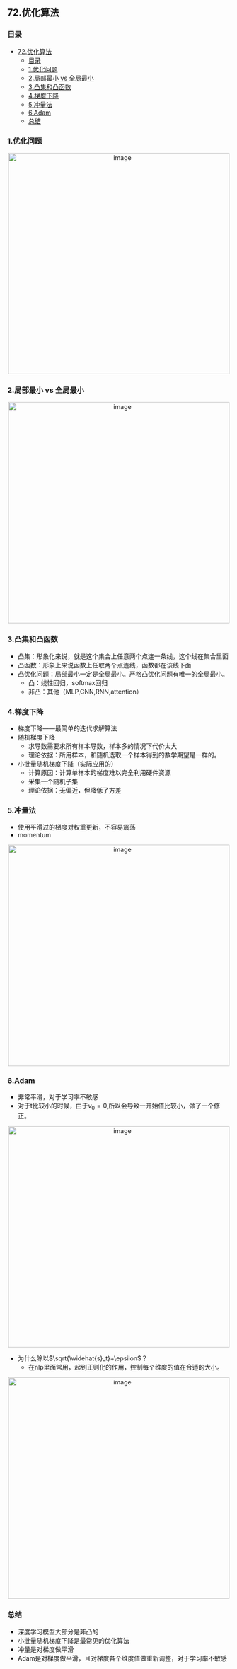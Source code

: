 ## 72.优化算法
### 目录
- [72.优化算法](#72优化算法)
  - [目录](#目录)
  - [1.优化问题](#1优化问题)
  - [2.局部最小 vs 全局最小](#2局部最小-vs-全局最小)
  - [3.凸集和凸函数](#3凸集和凸函数)
  - [4.梯度下降](#4梯度下降)
  - [5.冲量法](#5冲量法)
  - [6.Adam](#6adam)
  - [总结](#总结)
### 1.优化问题

<div align="center">
  <img src="../imgs/72/72-01.png" alt="image" align="center" width=500 />
</div>

### 2.局部最小 vs 全局最小

<div align="center">
  <img src="../imgs/72/72-02.png" alt="image" align="center" width=500 />
</div>

### 3.凸集和凸函数

- 凸集：形象化来说，就是这个集合上任意两个点连一条线，这个线在集合里面
- 凸函数：形象上来说函数上任取两个点连线，函数都在该线下面
- 凸优化问题：局部最小一定是全局最小。严格凸优化问题有唯一的全局最小。
  - 凸：线性回归，softmax回归
  - 非凸：其他（MLP,CNN,RNN,attention）

### 4.梯度下降

- 梯度下降——最简单的迭代求解算法
- 随机梯度下降
  - 求导数需要求所有样本导数，样本多的情况下代价太大
  - 理论依据：所用样本，和随机选取一个样本得到的数学期望是一样的。
- 小批量随机梯度下降（实际应用的）
  - 计算原因：计算单样本的梯度难以完全利用硬件资源
  - 采集一个随机子集
  - 理论依据：无偏近，但降低了方差

### 5.冲量法

- 使用平滑过的梯度对权重更新，不容易震荡
- momentum

<div align="center">
  <img src="../imgs/72/72-03.png" alt="image" align="center" width=500 />
 
</div>

### 6.Adam

- 非常平滑，对于学习率不敏感
- 对于t比较小的时候，由于$v_0=0$,所以会导致一开始值比较小，做了一个修正。

<div align="center">
  <img src="../imgs/72/72-04.png" alt="image" align="center" width=500 />
</div>

- 为什么除以$\sqrt{\widehat{s}_t}+\epsilon$？
  - 在nlp里面常用，起到正则化的作用，控制每个维度的值在合适的大小。

<div align="center">
  <img src="../imgs/72/72-05.png" alt="image" align="center" width=500 />
</div>

### 总结

- 深度学习模型大部分是非凸的
- 小批量随机梯度下降是最常见的优化算法
- 冲量是对梯度做平滑
- Adam是对梯度做平滑，且对梯度各个维度值做重新调整，对于学习率不敏感

<!--stackedit_data:
eyJoaXN0b3J5IjpbLTE4NDM1MzM2MTJdfQ==
-->